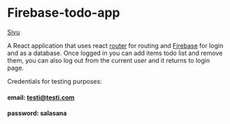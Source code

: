 # Firebase-todo-app

[Sivu](https://fbreact-todo-app.netlify.app/)

A React application that uses react [router](https://reactrouter.com/en/main) for routing and [Firebase](https://firebase.google.com/) for login and as a database. Once logged in you can add items todo list and remove them, you can also log out from the current user and it returns to login page.

Credentials for testing purposes:

#### email: testi@testi.com

#### password: salasana
